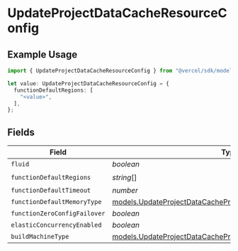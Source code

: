 # UpdateProjectDataCacheResourceConfig

## Example Usage

```typescript
import { UpdateProjectDataCacheResourceConfig } from "@vercel/sdk/models/updateprojectdatacacheop.js";

let value: UpdateProjectDataCacheResourceConfig = {
  functionDefaultRegions: [
    "<value>",
  ],
};
```

## Fields

| Field                                                                                                                                  | Type                                                                                                                                   | Required                                                                                                                               | Description                                                                                                                            |
| -------------------------------------------------------------------------------------------------------------------------------------- | -------------------------------------------------------------------------------------------------------------------------------------- | -------------------------------------------------------------------------------------------------------------------------------------- | -------------------------------------------------------------------------------------------------------------------------------------- |
| `fluid`                                                                                                                                | *boolean*                                                                                                                              | :heavy_minus_sign:                                                                                                                     | N/A                                                                                                                                    |
| `functionDefaultRegions`                                                                                                               | *string*[]                                                                                                                             | :heavy_check_mark:                                                                                                                     | N/A                                                                                                                                    |
| `functionDefaultTimeout`                                                                                                               | *number*                                                                                                                               | :heavy_minus_sign:                                                                                                                     | N/A                                                                                                                                    |
| `functionDefaultMemoryType`                                                                                                            | [models.UpdateProjectDataCacheProjectsFunctionDefaultMemoryType](../models/updateprojectdatacacheprojectsfunctiondefaultmemorytype.md) | :heavy_minus_sign:                                                                                                                     | N/A                                                                                                                                    |
| `functionZeroConfigFailover`                                                                                                           | *boolean*                                                                                                                              | :heavy_minus_sign:                                                                                                                     | N/A                                                                                                                                    |
| `elasticConcurrencyEnabled`                                                                                                            | *boolean*                                                                                                                              | :heavy_minus_sign:                                                                                                                     | N/A                                                                                                                                    |
| `buildMachineType`                                                                                                                     | [models.UpdateProjectDataCacheProjectsBuildMachineType](../models/updateprojectdatacacheprojectsbuildmachinetype.md)                   | :heavy_minus_sign:                                                                                                                     | N/A                                                                                                                                    |